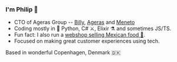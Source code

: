 ### I'm Philip 👋

- CTO of Ageras Group -- [Billy](https://billy.dk), [Ageras](https://ageras.com) and [Meneto](https://meneto.com)
- Coding mostly in 🐍 Python, C# ⚔️, Elixir ⚗️ and sometimes JS/TS.
- Fun fact: I also run a [webshop selling Mexican food 🌮](https://www.tacokongen.dk).
- Focused on making great customer experiences using tech.

Based in wonderful Copenhagen, Denmark 🇩🇰
